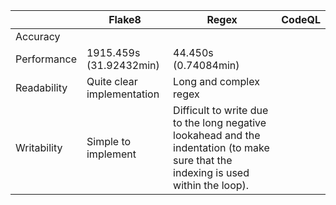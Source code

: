 || Flake8 | Regex | CodeQL |
|---|---|---|---|
Accuracy | | | |
Performance | 1915.459s (31.92432min) | 44.450s (0.74084min) | |
Readability | Quite clear implementation | Long and complex regex | |
Writability | Simple to implement | Difficult to write due to the long negative lookahead and the indentation (to make sure that the indexing is used within the loop). | |